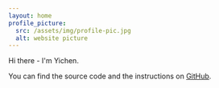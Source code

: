 ```yaml
---
layout: home
profile_picture:
  src: /assets/img/profile-pic.jpg
  alt: website picture
---
```


<p>
  Hi there - I'm Yichen.
</p>

<p>
  You can find the source code and the instructions on <a href="https://github.com/eliottvincent/bay">GitHub</a>.
</p>
